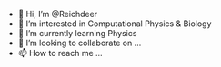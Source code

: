 - 👋 Hi, I’m @Reichdeer
- 👀 I’m interested in Computational Physics & Biology
- 🌱 I’m currently learning Physics
- 💞️ I’m looking to collaborate on ...
- 📫 How to reach me ...

<!---
Reichdeer/Reichdeer is a ✨ special ✨ repository because its `README.md` (this file) appears on your GitHub profile.
You can click the Preview link to take a look at your changes.
--->

